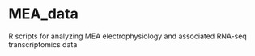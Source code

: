 # MEA_data
R scripts for analyzing MEA electrophysiology and associated RNA-seq transcriptomics data
